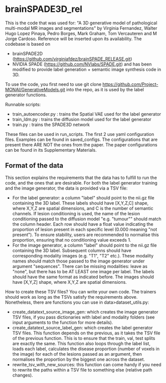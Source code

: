 # brainSPADE3D_rel

This is the code that was used for: "A 3D generative model of pathological multi-modal MR images and segmentations" by Virginia Fernandez, Walter Hugo Lopez Pinaya, Pedro Borges, Mark Graham, Tom Vercauteren and M Jorge Cardoso. Reference will be inserted upon its availability. 
The codebase is based on
- brainSPADE2D (https://github.com/virginiafdez/brainSPADE_RELEASE.git)
- NVIDIA SPADE (https://github.com/NVlabs/SPADE.git)
and has been modified to provide label generation + semantic image synthesis code in 3D.

To use the code, you first need to use git clone https://github.com/Project-MONAI/GenerativeModels.git into the repo, as it is used by the label generator functions. 

Runnable scripts:
- train_autoencoder.py : trains the Spatial VAE used for the label generator
- train_ldm.py : trains the diffusion model used for the label generator
- train.py : trains the SPADE3D network

These files can be used in run_scripts.
The first 2 use yaml configuration files. Examples can be found in saved_configs. The configurations that are present there ARE NOT the ones from the paper. The paper configurations can be found in its Supplementary Materials. 

## Format of the data

This section explains the requirements that the data has to fulfill to run the code, and the ones that are desirable. 
For both the label generator training and the image generator, the data is provided via a TSV file:
- For the label generator: a column "label" should point to the nii.gz file containing the 3D label. These labels should have [X,Y,Z,C] shape, where X,Y,Z are spatial dimensions, and C is the number of semantic channels. If lesion conditioning is used, the name of the lesion conditioning passed to the diffusion model "e.g. "tumour"" should match the column header. Each row should have a float value indicating the proportion of lesion present in each specific level (0.000 meaning "not present"). To ensure stability, users are recommended to normalise this proportion, ensuring that no conditioning value exceeds 1.
- For the image generator, a column "label" should point to the nii.gz file containing the 3D label. Subsequent columns should have corresponding modality images (e.g. "T1", "T2" etc.). These modality names should match those passed to the image generator under argument "sequences". There can be missing modalities: leave as "none", but there has to be AT LEAST one image per label. The labels should have the same format as indicated before. The images should have [X,Y,Z] shape, where X,Y,Z are spatial dimensions.

How to create these TSV files? You can write your own code. The trainers should work as long as the TSVs satisfy the requirements above. Nonetheless, there are functions you can use in data>dataset_utils.py:
- create_datatext_source_image_gen: which creates the image generator TSV files, if you pass dictionaries with label and modality folders (see input arguments to the function for more details).
- create_datatext_source_label_gen: which creates the label generator TSV files. This function depends on the previous, as it takes the TSV file of the previous function. This is to ensure that the train, val, test splits are exactly the same. This function also loops through the label list, loads each label, calculates the disease proportion (number of voxels in the image) for each of the lesions passed as an argument, then normalises the proportion by the biggest one across the dataset.
- rewrite_tsv_with_new_sources: this function can come handy if you need to rewrite the paths within a TSV file to something else (relative path changes). 
